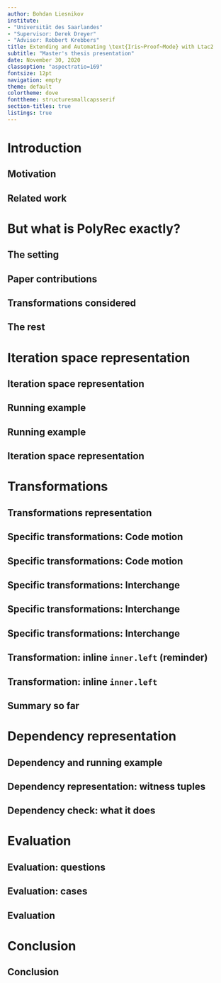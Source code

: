 ```yaml
---
author: Bohdan Liesnikov
institute:
- "Universität des Saarlandes"
- "Supervisor: Derek Dreyer"
- "Advisor: Robbert Krebbers"
title: Extending and Automating \text{Iris~Proof~Mode} with Ltac2
subtitle: "Master's thesis presentation"
date: November 30, 2020
classoption: "aspectratio=169"
fontsize: 12pt
navigation: empty
theme: default
colortheme: dove
fonttheme: structuresmallcapsserif
section-titles: true
listings: true
---
```



# Introduction

## Motivation

## Related work

# But what is PolyRec exactly?

## The setting

## Paper contributions

## Transformations considered

## The rest

# Iteration space representation

## Iteration space representation

## Running example

## Running example

## Iteration space representation

# Transformations

## Transformations representation

## Specific transformations: Code motion

## Specific transformations: Code motion

## Specific transformations: Interchange

## Specific transformations: Interchange

## Specific transformations: Interchange


## Transformation: inline `inner.left` (reminder)

## Transformation: inline `inner.left`

## Summary so far

# Dependency representation

## Dependency and running example

## Dependency representation: witness tuples

## Dependency check: what it does

# Evaluation

## Evaluation: questions

## Evaluation: cases

## Evaluation

# Conclusion

## Conclusion
